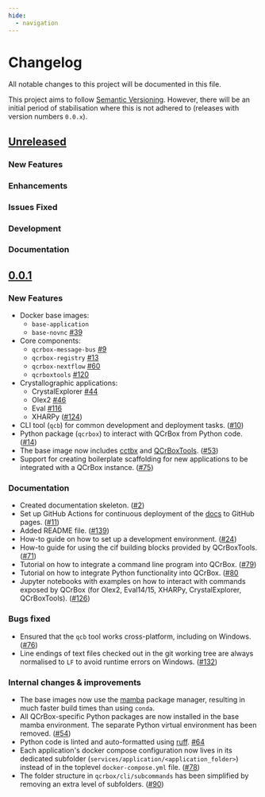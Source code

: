 ```yaml
---
hide:
  - navigation
---
```


# Changelog

All notable changes to this project will be documented in this file.

This project aims to follow [Semantic Versioning](https://semver.org/spec/v2.0.0.html).
However, there will be an initial period of stabilisation where this is not adhered to
(releases with version numbers `0.0.x`).


## [Unreleased]

### New Features

### Enhancements

### Issues Fixed

### Development

### Documentation


## [0.0.1]

### New Features

- Docker base images:
   - `base-application`
   - `base-novnc` [#39](https://github.com/QCrBox/QCrBox/issues/39)
- Core components:
   - `qcrbox-message-bus` [#9](https://github.com/QCrBox/QCrBox/issues/9)
   - `qcrbox-registry` [#13](https://github.com/QCrBox/QCrBox/issues/13)
   - `qcrbox-nextflow` [#60](https://github.com/QCrBox/QCrBox/issues/60)
   - `qcrboxtools` [#120](https://github.com/QCrBox/QCrBox/issues/120)
- Crystallographic applications:
   - CrystalExplorer [#44](https://github.com/QCrBox/QCrBox/issues/44)
   - Olex2 [#46](https://github.com/QCrBox/QCrBox/issues/46)
   - Eval [#116](https://github.com/QCrBox/QCrBox/issues/116)
   - XHARPy ([#124](https://github.com/QCrBox/QCrBox/issues/124))
- CLI tool (`qcb`) for common development and deployment tasks. ([#10](https://github.com/QCrBox/QCrBox/issues/10))
- Python package (`qcrbox`) to interact with QCrBox from Python code. ([#14](https://github.com/QCrBox/QCrBox/issues/14))
- The base image now includes [cctbx](https://cci.lbl.gov/docs/cctbx/) and [QCrBoxTools](https://github.com/Niolon/QCrBoxTools.git). ([#53](https://github.com/QCrBox/QCrBox/issues/53))
- Support for creating boilerplate scaffolding for new applications to be integrated with a QCrBox instance. ([#75](https://github.com/QCrBox/QCrBox/issues/75))

### Documentation

- Created documentation skeleton. ([#2](https://github.com/QCrBox/QCrBox/issues/2))
- Set up GitHub Actions for continuous deployment of the [docs](https://qcrbox.github.io/QCrBox/) to GitHub pages. ([#11](https://github.com/QCrBox/QCrBox/issues/11))
- Added README file. ([#139](https://github.com/QCrBox/QCrBox/issues/139))
- How-to guide on how to set up a development environment. ([#24](https://github.com/QCrBox/QCrBox/issues/24))
- How-to guide for using the cif building blocks provided by QCrBoxTools. ([#71](https://github.com/QCrBox/QCrBox/issues/71))
- Tutorial on how to integrate a command line program into QCrBox. ([#79](https://github.com/QCrBox/QCrBox/issues/79))
- Tutorial on how to integrate Python functionality into QCrBox. ([#80](https://github.com/QCrBox/QCrBox/issues/80)
- Jupyter notebooks with examples on how to interact with commands exposed by QCrBox (for Olex2, Eval14/15, XHARPy, CrystalExplorer, QCrBoxTools). ([#126](https://github.com/QCrBox/QCrBox/issues/126))


### Bugs fixed

- Ensured that the `qcb` tool works cross-platform, including on Windows. ([#76](https://github.com/QCrBox/QCrBox/issues/76))
- Line endings of text files checked out in the git working tree are always normalised to `LF` to avoid runtime errors on Windows. ([#132](https://github.com/QCrBox/QCrBox/issues/132))

### Internal changes & improvements

- The base images now use the [mamba](https://mamba.readthedocs.io/) package manager, resulting in much faster build times than using `conda`.
- All QCrBox-specific Python packages are now installed in the base mamba environment. The separate Python virtual environment has been removed. ([#54](https://github.com/QCrBox/QCrBox/issues/54))
- Python code is linted and auto-formatted using [ruff](https://docs.astral.sh/ruff/). [#64](https://github.com/QCrBox/QCrBox/issues/64)
- Each application's docker compose configuration now lives in its dedicated subfolder (`services/application/<application_folder>`) instead of in the toplevel `docker-compose.yml` file. ([#78](https://github.com/QCrBox/QCrBox/issues/78))
- The folder structure in `qcrbox/cli/subcommands` has been simplified by removing an extra level of subfolders. ([#90](https://github.com/QCrBox/QCrBox/issues/90))


[unreleased]: https://github.com/QCrBox/QCrBox/compare/0.0.1...master
[0.0.1]: https://github.com/QCrBox/QCrBox/compare/initial_commit...0.0.1
